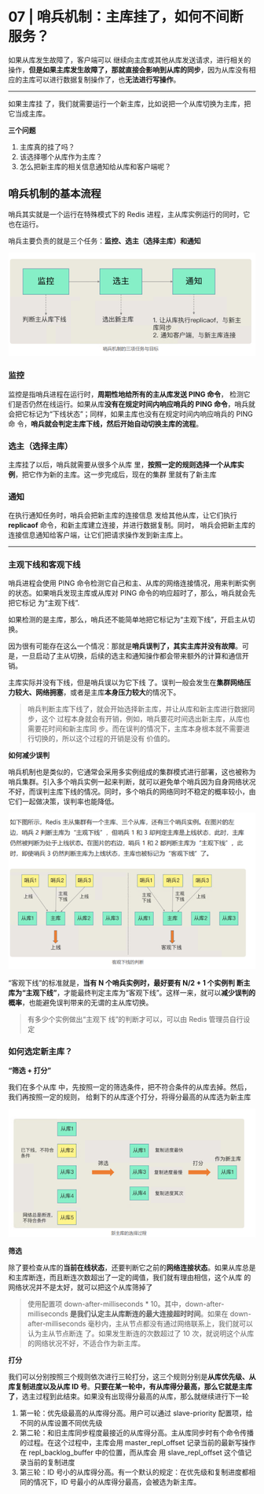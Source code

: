 # 07 | 哨兵机制：主库挂了，如何不间断服务？

如果从库发生故障了，客户端可以 继续向主库或其他从库发送请求，进行相关的操作，**但是如果主库发生故障了，那就直接会影响到从库的同步**，因为从库没有相应的主库可以进行数据复制操作了，也**无法进行写操作**。

---

如果主库挂 了，我们就需要运行一个新主库，比如说把一个从库切换为主库，把它当成主库。

**三个问题**

1. 主库真的挂了吗？ 
2. 该选择哪个从库作为主库？ 
3. 怎么把新主库的相关信息通知给从库和客户端呢？

## **哨兵机制的基本流程**

哨兵其实就是一个运行在特殊模式下的 Redis 进程，主从库实例运行的同时，它也在运行。

哨兵主要负责的就是三个任务：**监控、选主（选择主库）和通知**

![image-20231018163521233](./07_哨兵机制：主库挂了，如何不间断服务？.assets/image-20231018163521233.png)

### **监控**

监控是指哨兵进程在运行时，**周期性地给所有的主从库发送 PING 命令**， 检测它们是否仍然在线运行。如果从库**没有在规定时间内响应哨兵的 PING 命令**，哨兵就 会把它标记为“下线状态”；同样，如果主库也没有在规定时间内响应哨兵的 PING 命 令，**哨兵就会判定主库下线，然后开始自动切换主库的流程**。

### **选主（选择主库）**

主库挂了以后，哨兵就需要从很多个从库 里，**按照一定的规则选择一个从库实例**，把它作为新的主库。这一步完成后，现在的集群 里就有了新主库

### **通知**

在执行通知任务时，哨兵会把新主库的连接信息 发给其他从库，让它们执行 **replicaof** 命令，和新主库建立连接，并进行数据复制。同时， 哨兵会把新主库的连接信息通知给客户端，让它们把请求操作发到新主库上。

---

### 主观下线和客观下线

哨兵进程会使用 PING 命令检测它自己和主、从库的网络连接情况，用来判断实例的状态。如果哨兵发现主库或从库对 PING 命令的响应超时了，那么，哨兵就会先把它标记 为“主观下线”.

如果检测的是主库，那么，哨兵还不能简单地把它标记为“主观下线”，开启主从切换。

因为很有可能存在这么一个情况：那就是**哨兵误判了，其实主库并没有故障**。可是，一旦启动了主从切换，后续的选主和通知操作都会带来额外的计算和通信开销。

主库实际并没有下线，但是哨兵误以为它下线 了。误判一般会发生在**集群网络压力较大、网络拥塞**，或者是主库**本身压力较大**的情况下。

> 哨兵判断主库下线了，就会开始选择新主库，并让从库和新主库进行数据同步，这个 过程本身就会有开销，例如，哨兵要花时间选出新主库，从库也需要花时间和新主库同 步。而在误判的情况下，主库本身根本就不需要进行切换的，所以这个过程的开销是没有 价值的。

**如何减少误判**

哨兵机制也是类似的，它通常会采用多实例组成的集群模式进行部署，这也被称为哨兵集群。引入多个哨兵实例一起来判断，就可以避免单个哨兵因为自身网络状况不好，而误判主库下线的情况。同时，多个哨兵的网络同时不稳定的概率较小，由它们一起做决策，误判率也能降低。

![image-20231018164921957](./07_哨兵机制：主库挂了，如何不间断服务？.assets/image-20231018164921957.png)

“客观下线”的标准就是，**当有 N 个哨兵实例时，最好要有 N/2 + 1 个实例判 断主库为“主观下线”**，才能最终判定主库为“客观下线”。这样一来，就可以**减少误判的概率**，也能避免误判带来的无谓的主从库切换。

> 有多少个实例做出“主观下 线”的判断才可以，可以由 Redis 管理员自行设定

### 如何选定新主库？

**“筛选 + 打分”**

我们在多个从库 中，先按照一定的筛选条件，把不符合条件的从库去掉。然后，我们再按照一定的规则， 给剩下的从库逐个打分，将得分最高的从库选为新主库

![image-20231018165056175](./07_哨兵机制：主库挂了，如何不间断服务？.assets/image-20231018165056175.png)

**筛选**

除了要检查从库的**当前在线状态**，还要判断它之前的**网络连接状态**。如果从库总是和主库断连，而且断连次数超出了一定的阈值，我们就有理由相信，这个从库 的网络状况并不是太好，就可以把这个从库筛掉了

> 使用配置项 down-after-milliseconds * 10。其中，down-after-milliseconds **是我们认定主从库断连的最大连接超时时间**。如果在 down-after-milliseconds 毫秒内，主从节点都没有通过网络联系上，我们就可以认为主从节点断连 了。如果发生断连的次数超过了 10 次，就说明这个从库的网络状况不好，不适合作为新主库。

**打分**

我们可以分别按照三个规则依次进行三轮打分，这三个规则分别是**从库优先级、从库复制进度以及从库 ID 号**。**只要在某一轮中，有从库得分最高，那么它就是主库了**，选主过程到此结束。如果没有出现得分最高的从库，那么就继续进行下一轮

1. 第一轮：优先级最高的从库得分高。用户可以通过 slave-priority 配置项，给不同的从库设置不同优先级
2. 第二轮：和旧主库同步程度最接近的从库得分高。主从库同步时有个命令传播的过程。在这个过程中，主库会用 master_repl_offset 记录当前的最新写操作在 repl_backlog_buffer 中的位置，而从库会 用 slave_repl_offset 这个值记录当前的复制进度
3. 第三轮：ID 号小的从库得分高。有一个默认的规定：在优先级和复制进度都相同的情况下，ID 号最小的从库得分最高，会被选为新主库。

















